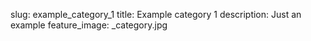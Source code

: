 slug: example_category_1
title: Example category 1
description: Just an example
feature_image: _category.jpg

